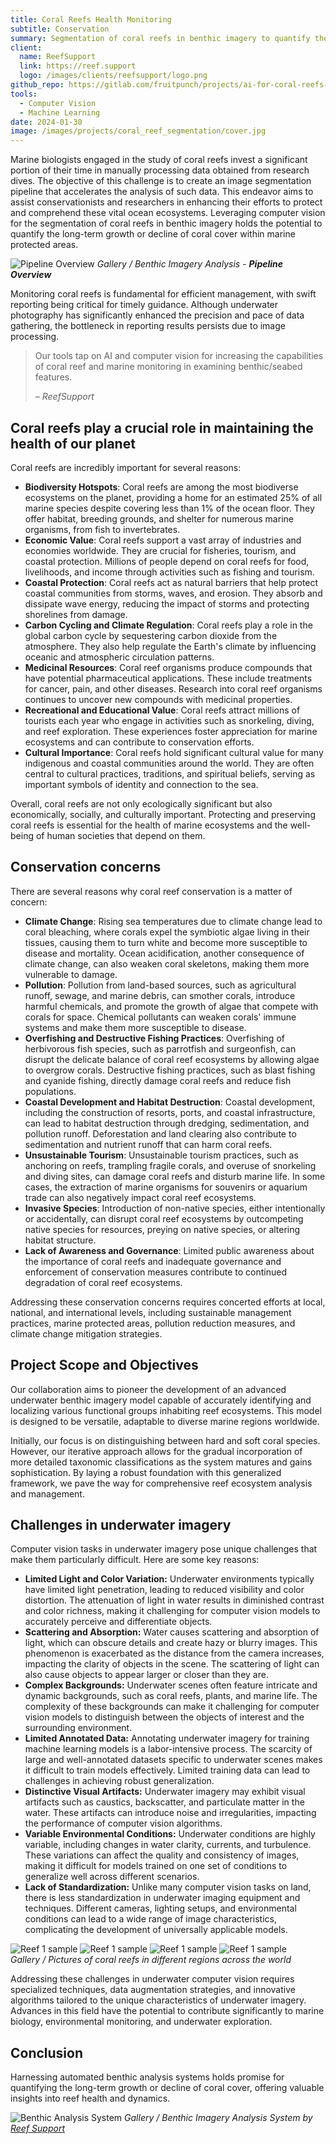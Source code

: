```yaml
---
title: Coral Reefs Health Monitoring
subtitle: Conservation
summary: Segmentation of coral reefs in benthic imagery to quantify the long-term growth or decline of coral cover within marine protected areas.
client: 
  name: ReefSupport
  link: https://reef.support
  logo: /images/clients/reefsupport/logo.png
github_repo: https://gitlab.com/fruitpunch/projects/ai-for-coral-reefs-2/supervised-learning/yolov8
tools:
  - Computer Vision
  - Machine Learning
date: 2024-01-30
image: /images/projects/coral_reef_segmentation/cover.jpg
---
```


Marine biologists engaged in the study of coral reefs invest a significant
portion of their time in manually processing data obtained from research dives.
The objective of this challenge is to create an image segmentation pipeline
that accelerates the analysis of such data. This endeavor aims to assist
conservationists and researchers in enhancing their efforts to protect and
comprehend these vital ocean ecosystems. Leveraging computer vision for the
segmentation of coral reefs in benthic imagery holds the potential to quantify
the long-term growth or decline of coral cover within marine protected areas.

![Pipeline Overview](/images/projects/coral_reef_segmentation/pipeline_overview.png)
*Gallery / Benthic Imagery Analysis - __Pipeline Overview__*

Monitoring coral reefs is fundamental for efficient management, with swift
reporting being critical for timely guidance. Although underwater photography
has significantly enhanced the precision and pace of data gathering, the
bottleneck in reporting results persists due to image processing.

> Our tools tap on AI and computer vision for increasing the capabilities of
> coral reef and marine monitoring in examining benthic/seabed features.
>
> <cite>– ReefSupport</cite>

## Coral reefs play a crucial role in maintaining the health of our planet

Coral reefs are incredibly important for several reasons:

- __Biodiversity Hotspots__: Coral reefs are among the most biodiverse ecosystems on the planet, providing a home for an estimated 25% of all marine species despite covering less than 1% of the ocean floor. They offer habitat, breeding grounds, and shelter for numerous marine organisms, from fish to invertebrates.
- __Economic Value__: Coral reefs support a vast array of industries and economies worldwide. They are crucial for fisheries, tourism, and coastal protection. Millions of people depend on coral reefs for food, livelihoods, and income through activities such as fishing and tourism.
- __Coastal Protection__: Coral reefs act as natural barriers that help protect coastal communities from storms, waves, and erosion. They absorb and dissipate wave energy, reducing the impact of storms and protecting shorelines from damage.
- __Carbon Cycling and Climate Regulation__: Coral reefs play a role in the global carbon cycle by sequestering carbon dioxide from the atmosphere. They also help regulate the Earth's climate by influencing oceanic and atmospheric circulation patterns.
- __Medicinal Resources__: Coral reef organisms produce compounds that have potential pharmaceutical applications. These include treatments for cancer, pain, and other diseases. Research into coral reef organisms continues to uncover new compounds with medicinal properties.
- __Recreational and Educational Value__: Coral reefs attract millions of tourists each year who engage in activities such as snorkeling, diving, and reef exploration. These experiences foster appreciation for marine ecosystems and can contribute to conservation efforts.
- __Cultural Importance__: Coral reefs hold significant cultural value for many indigenous and coastal communities around the world. They are often central to cultural practices, traditions, and spiritual beliefs, serving as important symbols of identity and connection to the sea.

Overall, coral reefs are not only ecologically significant but also
economically, socially, and culturally important. Protecting and preserving
coral reefs is essential for the health of marine ecosystems and the well-being
of human societies that depend on them.

## Conservation concerns

There are several reasons why coral reef conservation is a matter of concern:

- __Climate Change__: Rising sea temperatures due to climate change lead to
coral bleaching, where corals expel the symbiotic algae living in their
tissues, causing them to turn white and become more susceptible to disease and
mortality. Ocean acidification, another consequence of climate change, can also
weaken coral skeletons, making them more vulnerable to damage.
- __Pollution__: Pollution from land-based sources, such as agricultural
runoff, sewage, and marine debris, can smother corals, introduce harmful
chemicals, and promote the growth of algae that compete with corals for space.
Chemical pollutants can weaken corals' immune systems and make them more
susceptible to disease.
- __Overfishing and Destructive Fishing Practices__: Overfishing of herbivorous
fish species, such as parrotfish and surgeonfish, can disrupt the delicate
balance of coral reef ecosystems by allowing algae to overgrow corals.
Destructive fishing practices, such as blast fishing and cyanide fishing,
directly damage coral reefs and reduce fish populations.
- __Coastal Development and Habitat Destruction__: Coastal development,
including the construction of resorts, ports, and coastal infrastructure, can
lead to habitat destruction through dredging, sedimentation, and pollution
runoff. Deforestation and land clearing also contribute to sedimentation and
nutrient runoff that can harm coral reefs.
- __Unsustainable Tourism__: Unsustainable tourism practices, such as anchoring
on reefs, trampling fragile corals, and overuse of snorkeling and diving sites,
can damage coral reefs and disturb marine life. In some cases, the extraction
of marine organisms for souvenirs or aquarium trade can also negatively impact
coral reef ecosystems.
- __Invasive Species__: Introduction of non-native species, either
intentionally or accidentally, can disrupt coral reef ecosystems by
outcompeting native species for resources, preying on native species, or
altering habitat structure.
- __Lack of Awareness and Governance__: Limited public awareness about the
importance of coral reefs and inadequate governance and enforcement of
conservation measures contribute to continued degradation of coral reef
ecosystems.

Addressing these conservation concerns requires concerted efforts at local,
national, and international levels, including sustainable management practices,
marine protected areas, pollution reduction measures, and climate change
mitigation strategies.

## Project Scope and Objectives

Our collaboration aims to pioneer the development of an advanced underwater
benthic imagery model capable of accurately identifying and localizing various
functional groups inhabiting reef ecosystems. This model is designed to be
versatile, adaptable to diverse marine regions worldwide.

Initially, our focus is on distinguishing between hard and soft coral species.
However, our iterative approach allows for the gradual incorporation of more
detailed taxonomic classifications as the system matures and gains
sophistication. By laying a robust foundation with this generalized framework,
we pave the way for comprehensive reef ecosystem analysis and management.

## Challenges in underwater imagery

Computer vision tasks in underwater imagery pose unique challenges that make
them particularly difficult. Here are some key reasons:

- __Limited Light and Color Variation:__ Underwater environments typically
   have limited light penetration, leading to reduced visibility and color
distortion. The attenuation of light in water results in diminished contrast
and color richness, making it challenging for computer vision models to
accurately perceive and differentiate objects.
- __Scattering and Absorption:__ Water causes scattering and absorption of
   light, which can obscure details and create hazy or blurry images. This
phenomenon is exacerbated as the distance from the camera increases, impacting
the clarity of objects in the scene. The scattering of light can also cause
objects to appear larger or closer than they are.
- __Complex Backgrounds:__ Underwater scenes often feature intricate and
   dynamic backgrounds, such as coral reefs, plants, and marine life. The
complexity of these backgrounds can make it challenging for computer vision
models to distinguish between the objects of interest and the surrounding
environment.
- __Limited Annotated Data:__ Annotating underwater imagery for training
   machine learning models is a labor-intensive process. The scarcity of large
and well-annotated datasets specific to underwater scenes makes it difficult to
train models effectively. Limited training data can lead to challenges in
achieving robust generalization.
- __Distinctive Visual Artifacts:__ Underwater imagery may exhibit visual
   artifacts such as caustics, backscatter, and particulate matter in the
water. These artifacts can introduce noise and irregularities, impacting the
performance of computer vision algorithms.
- __Variable Environmental Conditions:__ Underwater conditions are highly
   variable, including changes in water clarity, currents, and turbulence.
These variations can affect the quality and consistency of images, making it
difficult for models trained on one set of conditions to generalize well across
different scenarios.
- __Lack of Standardization:__ Unlike many computer vision tasks on land,
   there is less standardization in underwater imaging equipment and
techniques. Different cameras, lighting setups, and environmental conditions
can lead to a wide range of image characteristics, complicating the development
of universally applicable models.

<div class="gallery-box">
  <div class="gallery">
    <img src="/images/projects/coral_reef_segmentation/reefs/reef1.jpg" loading="lazy" alt="Reef 1 sample" \>
    <img src="/images/projects/coral_reef_segmentation/reefs/reef2.jpg" loading="lazy" alt="Reef 1 sample" \>
    <img src="/images/projects/coral_reef_segmentation/reefs/reef3.jpg" loading="lazy" alt="Reef 1 sample" \>
    <img src="/images/projects/coral_reef_segmentation/reefs/reef4.jpg" loading="lazy" alt="Reef 1 sample" \>
  </div>
  <em>Gallery / Pictures of coral reefs in different regions across the world</em>
</div>

Addressing these challenges in underwater computer vision requires specialized
techniques, data augmentation strategies, and innovative algorithms tailored to
the unique characteristics of underwater imagery. Advances in this field have
the potential to contribute significantly to marine biology, environmental
monitoring, and underwater exploration.

## Conclusion

Harnessing automated benthic analysis systems holds
promise for quantifying the long-term growth or decline
of coral cover, offering valuable insights into reef
health and dynamics.

![Benthic Analysis System](/images/projects/coral_reef_segmentation/coral_ai.gif)
*Gallery / Benthic Imagery Analysis System by <a href="https://reef.support">Reef Support</a>*
